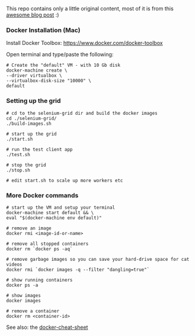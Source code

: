 This repo contains only a little original content, most of it is from this [awesome blog post](http://www.conductor.com/nightlight/running-selenium-grid-using-docker-compose/) :)

### Docker Installation (Mac)
Install Docker Toolbox: https://www.docker.com/docker-toolbox

Open terminal and type/paste the following:

```shell
# Create the "default" VM - with 10 Gb disk
docker-machine create \
--driver virtualbox \
--virtualbox-disk-size "10000" \
default
```

### Setting up the grid
```shell
# cd to the selenium-grid dir and build the docker images
cd ./selenium-grid/
./build-images.sh

# start up the grid
./start.sh

# run the test client app
./test.sh

# stop the grid
./stop.sh

# edit start.sh to scale up more workers etc
```

###  More Docker commands
```shell
# start up the VM and setup your terminal
docker-machine start default && \
eval "$(docker-machine env default)"

# remove an image
docker rmi <image-id-or-name>

# remove all stopped containers
docker rm `docker ps -aq`

# remove garbage images so you can save your hard-drive space for cat videos
docker rmi `docker images -q --filter "dangling=true"`

# show running containers
docker ps -a

# show images
docker images

# remove a container
docker rm <container-id>
```

See also: the [docker-cheat-sheet](https://github.com/wsargent/docker-cheat-sheet)
